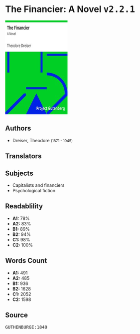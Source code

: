 # The Financier: A Novel <kbd>v2.2.1</kbd>

![](./cover.medium.jpg "")

## Authors


 - Dreiser, Theodore <small>(1871 - 1945)</small>

## Translators



## Subjects


 - Capitalists and financiers
 - Psychological fiction

## Readablility


 - **A1:** 78%
 - **A2:** 83%
 - **B1:** 89%
 - **B2:** 94%
 - **C1:** 98%
 - **C2:** 100%

## Words Count


 - **A1:** 491
 - **A2:** 485
 - **B1:** 936
 - **B2:** 1628
 - **C1:** 2052
 - **C2:** 1598

## Source


<kbd>GUTHENBURGE:1840</kbd>
